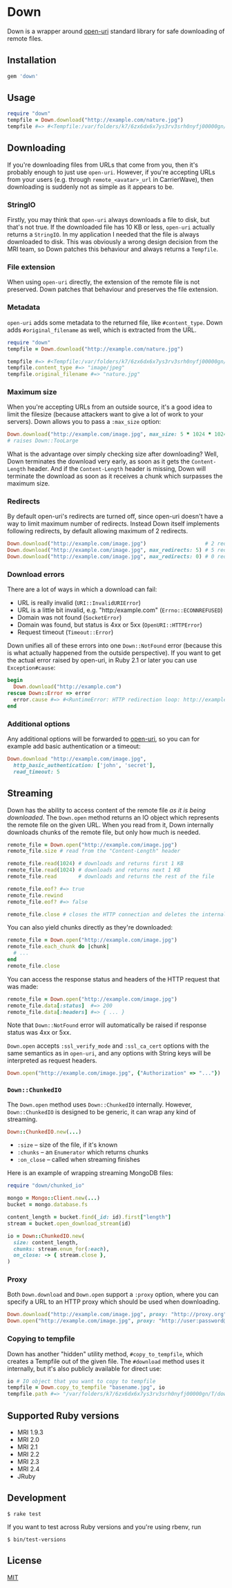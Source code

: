 # Down

Down is a wrapper around [open-uri] standard library for safe downloading of
remote files.

## Installation

```rb
gem 'down'
```

## Usage

```rb
require "down"
tempfile = Down.download("http://example.com/nature.jpg")
tempfile #=> #<Tempfile:/var/folders/k7/6zx6dx6x7ys3rv3srh0nyfj00000gn/T/20150925-55456-z7vxqz.jpg>
```

## Downloading

If you're downloading files from URLs that come from you, then it's probably
enough to just use `open-uri`. However, if you're accepting URLs from your
users (e.g. through `remote_<avatar>_url` in CarrierWave), then downloading is
suddenly not as simple as it appears to be.

### StringIO

Firstly, you may think that `open-uri` always downloads a file to disk, but
that's not true. If the downloaded file has 10 KB or less, `open-uri` actually
returns a `StringIO`. In my application I needed that the file is always
downloaded to disk. This was obviously a wrong design decision from the MRI
team, so Down patches this behaviour and always returns a `Tempfile`.

### File extension

When using `open-uri` directly, the extension of the remote file is not
preserved. Down patches that behaviour and preserves the file extension.

### Metadata

`open-uri` adds some metadata to the returned file, like `#content_type`. Down
adds `#original_filename` as well, which is extracted from the URL.

```rb
require "down"
tempfile = Down.download("http://example.com/nature.jpg")

tempfile #=> #<Tempfile:/var/folders/k7/6zx6dx6x7ys3rv3srh0nyfj00000gn/T/20150925-55456-z7vxqz.jpg>
tempfile.content_type #=> "image/jpeg"
tempfile.original_filename #=> "nature.jpg"
```

### Maximum size

When you're accepting URLs from an outside source, it's a good idea to limit
the filesize (because attackers want to give a lot of work to your servers).
Down allows you to pass a `:max_size` option:

```rb
Down.download("http://example.com/image.jpg", max_size: 5 * 1024 * 1024) # 5 MB
# raises Down::TooLarge
```

What is the advantage over simply checking size after downloading? Well, Down
terminates the download very early, as soon as it gets the `Content-Length`
header. And if the `Content-Length` header is missing, Down will terminate the
download as soon as it receives a chunk which surpasses the maximum size.

### Redirects

By default open-uri's redirects are turned off, since open-uri doesn't have a
way to limit maximum number of redirects. Instead Down itself implements
following redirects, by default allowing maximum of 2 redirects.

```rb
Down.download("http://example.com/image.jpg")                   # 2 redirects allowed
Down.download("http://example.com/image.jpg", max_redirects: 5) # 5 redirects allowed
Down.download("http://example.com/image.jpg", max_redirects: 0) # 0 redirects allowed
```

### Download errors

There are a lot of ways in which a download can fail:

* URL is really invalid (`URI::InvalidURIError`)
* URL is a little bit invalid, e.g. "http:/example.com" (`Errno::ECONNREFUSED`)
* Domain was not found (`SocketError`)
* Domain was found, but status is 4xx or 5xx (`OpenURI::HTTPError`)
* Request timeout (`Timeout::Error`)

Down unifies all of these errors into one `Down::NotFound` error (because this
is what actually happened from the outside perspective). If you want to get the
actual error raised by open-uri, in Ruby 2.1 or later you can use
`Exception#cause`:

```rb
begin
  Down.download("http://example.com")
rescue Down::Error => error
  error.cause #=> #<RuntimeError: HTTP redirection loop: http://example.com>
end
```

### Additional options

Any additional options will be forwarded to [open-uri], so you can for example
add basic authentication or a timeout:

```rb
Down.download "http://example.com/image.jpg",
  http_basic_authentication: ['john', 'secret'],
  read_timeout: 5
```

## Streaming

Down has the ability to access content of the remote file *as it is being
downloaded*. The `Down.open` method returns an IO object which represents the
remote file on the given URL. When you read from it, Down internally downloads
chunks of the remote file, but only how much is needed.

```rb
remote_file = Down.open("http://example.com/image.jpg")
remote_file.size # read from the "Content-Length" header

remote_file.read(1024) # downloads and returns first 1 KB
remote_file.read(1024) # downloads and returns next 1 KB
remote_file.read       # downloads and returns the rest of the file

remote_file.eof? #=> true
remote_file.rewind
remote_file.eof? #=> false

remote_file.close # closes the HTTP connection and deletes the internal Tempfile
```

You can also yield chunks directly as they're downloaded:

```rb
remote_file = Down.open("http://example.com/image.jpg")
remote_file.each_chunk do |chunk|
  # ...
end
remote_file.close
```

You can access the response status and headers of the HTTP request that was made:

```rb
remote_file = Down.open("http://example.com/image.jpg")
remote_file.data[:status]  #=> 200
remote_file.data[:headers] #=> { ... }
```

Note that `Down::NotFound` error will automatically be raised if response
status was 4xx or 5xx.

`Down.open` accepts `:ssl_verify_mode` and `:ssl_ca_cert` options with the same
semantics as in `open-uri`, and any options with String keys will be
interpreted as request headers.

```rb
Down.open("http://example.com/image.jpg", {"Authorization" => "..."})
```

### `Down::ChunkedIO`

The `Down.open` method uses `Down::ChunkedIO` internally. However,
`Down::ChunkedIO` is designed to be generic, it can wrap any kind of streaming.

```rb
Down::ChunkedIO.new(...)
```

* `:size` – size of the file, if it's known
* `:chunks` – an `Enumerator` which returns chunks
* `:on_close` – called when streaming finishes

Here is an example of wrapping streaming MongoDB files:

```rb
require "down/chunked_io"

mongo = Mongo::Client.new(...)
bucket = mongo.database.fs

content_length = bucket.find(_id: id).first["length"]
stream = bucket.open_download_stream(id)

io = Down::ChunkedIO.new(
  size: content_length,
  chunks: stream.enum_for(:each),
  on_close: -> { stream.close },
)
```

### Proxy

Both `Down.download` and `Down.open` support a `:proxy` option, where you can
specify a URL to an HTTP proxy which should be used when downloading.

```rb
Down.download("http://example.com/image.jpg", proxy: "http://proxy.org")
Down.open("http://example.com/image.jpg", proxy: "http://user:password@proxy.org")
```

### Copying to tempfile

Down has another "hidden" utility method, `#copy_to_tempfile`, which creates
a Tempfile out of the given file. The `#download` method uses it internally,
but it's also publicly available for direct use:

```rb
io # IO object that you want to copy to tempfile
tempfile = Down.copy_to_tempfile "basename.jpg", io
tempfile.path #=> "/var/folders/k7/6zx6dx6x7ys3rv3srh0nyfj00000gn/T/down20151116-77262-jgcx65.jpg"
```

## Supported Ruby versions

* MRI 1.9.3
* MRI 2.0
* MRI 2.1
* MRI 2.2
* MRI 2.3
* MRI 2.4
* JRuby

## Development

```
$ rake test
```

If you want to test across Ruby versions and you're using rbenv, run

```
$ bin/test-versions
```

## License

[MIT](LICENSE.txt)

[open-uri]: http://ruby-doc.org/stdlib-2.3.0/libdoc/open-uri/rdoc/OpenURI.html
